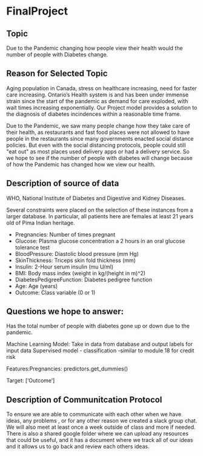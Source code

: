 # FinalProject
## Topic
Due to the Pandemic changing how people view their health would the number of people with Diabetes change.

## Reason for Selected Topic 
Aging population in Canada, stress on healthcare increasing, need for faster care increasing.  Ontario’s Health system is and has been under immense strain since the start of the pandemic as demand for care exploded, with wait times increasing exponentially. Our Project model provides a solution to the diagnosis of diabetes incindences within a reasonable time frame.

Due to the Pandemic, we saw many people change how they take care of their health, as restaurants and fast food places were not allowed to have people in the restaurants since many governments enacted social distance policies. But even with the social distancing protocols, people could still "eat out" as most places used delivery apps or had a delivery service. So we hope to see if the number of people with diabetes will change because of how the Pandemic has changed how we view our health.

## Description of source of data
WHO, National Institute of Diabetes and Digestive and Kidney Diseases. 

Several constraints were placed on the selection of these instances from a larger database. In particular, all patients here are females at least 21 years old of Pima Indian heritage.
* Pregnancies: Number of times pregnant
* Glucose: Plasma glucose concentration a 2 hours in an oral glucose tolerance test
* BloodPressure: Diastolic blood pressure (mm Hg)
* SkinThickness: Triceps skin fold thickness (mm)
* Insulin: 2-Hour serum insulin (mu U/ml)
* BMI: Body mass index (weight in kg/(height in m)^2)
* DiabetesPedigreeFunction: Diabetes pedigree function
* Age: Age (years)
* Outcome: Class variable (0 or 1)


## Questions we hope to answer:
Has the total number of people with diabetes gone up or down due to the pandemic.

Machine Learning Model: Take in data from database 
and output labels for input data 
Supervised model - classification -similar to module 18 for credit risk

Features:Pregnancies: predictors.get_dummies()

Target: [‘Outcome’]

## Description of Communitcation Protocol
To ensure we are able to communicate with each other when we have ideas, any problems , or for any other reason we created a slack group chat. We will also meet at least once a week outside of class and more if needed. There is also a shared google folder where we can upload any resources that could be useful, and it has a document where we track all of our ideas and it allows us to go back and review each others ideas.
